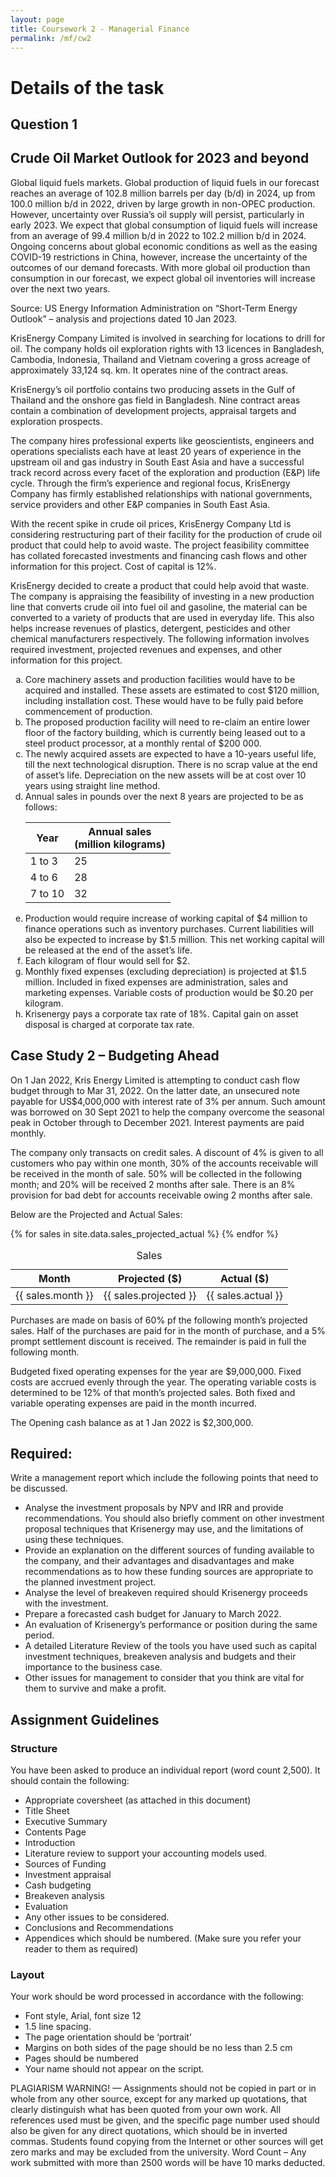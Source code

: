 ```yaml
---
layout: page
title: Coursework 2 - Managerial Finance
permalink: /mf/cw2
---
```


# Details of the task

## Question 1

## Crude Oil Market Outlook for 2023 and beyond

Global liquid fuels markets. Global production of liquid fuels in our forecast reaches an average of 102.8 million barrels per day
(b/d) in 2024, up from 100.0 million b/d in 2022, driven by large growth in non-OPEC production. However, uncertainty over
Russia’s oil supply will persist, particularly in early 2023. We expect that global consumption of liquid fuels will increase from an
average of 99.4 million b/d in 2022 to 102.2 million b/d in 2024. Ongoing concerns about global economic conditions as well as
the easing COVID-19 restrictions in China, however, increase the uncertainty of the outcomes of our demand forecasts. With more
global oil production than consumption in our forecast, we expect global oil inventories will increase over the next two years.

Source: US Energy Information Administration on “Short-Term Energy Outlook” – analysis and projections dated 10 Jan 2023.

KrisEnergy Company Limited is involved in searching for locations to drill for oil. The company holds oil exploration rights
with 13 licences in Bangladesh, Cambodia, Indonesia, Thailand and Vietnam covering a gross acreage of approximately 33,124
sq. km. It operates nine of the contract areas.

KrisEnergy’s oil portfolio contains two producing assets in the Gulf of Thailand and the onshore gas field in Bangladesh. Nine
contract areas contain a combination of development projects, appraisal targets and exploration prospects.

The company hires professional experts like geoscientists, engineers and operations specialists each have at least 20 years
of experience in the upstream oil and gas industry in South East Asia and have a successful track record across every facet of
the exploration and production (E&P) life cycle. Through the firm’s experience and regional focus, KrisEnergy Company has
firmly established relationships with national governments, service providers and other E&P companies in South East Asia.

With the recent spike in crude oil prices, KrisEnergy Company Ltd is considering restructuring part of their facility for the
production of crude oil product that could help to avoid waste. The project feasibility committee has collated forecasted
investments and financing cash flows and other information for this project. Cost of capital is 12%.

KrisEnergy decided to create a product that could help avoid that waste. The company is appraising the feasibility of
investing in a new production line that converts crude oil into fuel oil and gasoline, the material can be converted to a
variety of products that are used in everyday life. This also helps increase revenues of plastics, detergent, pesticides and
other chemical manufacturers respectively. The following information involves required investment, projected revenues
and expenses, and other information for this project.

<ol type="a">
<li>Core machinery assets and production facilities would have to be acquired and installed. These assets are
estimated to cost $120 million, including installation cost. These would have to be fully paid before
commencement of production.</li>
<li>The proposed production facility will need to re-claim an entire lower floor of the factory building, which is
currently being leased out to a steel product processor, at a monthly rental of $200 000.</li>
<li>The newly acquired assets are expected to have a 10-years useful life, till the next technological disruption. There is
no scrap value at the end of asset’s life. Depreciation on the new assets will be at cost over 10 years using straight
line method.</li>
<li>Annual sales in pounds over the next 8 years are projected to be as follows:

<table>
<thead>
  <tr>
  <th>Year</th>
  <th>Annual sales<br />
(million kilograms)</th>
</tr>
</thead>
<tbody>
<tr>
<td>1 to 3</td>
<td>25</td>
</tr>
<tr>
<td>4 to 6</td>
<td>28</td>
</tr>
<tr>
<td>7 to 10</td>
<td>32</td>
</tr>
</tbody>
</table>
</li>
<li>Production would require increase of working capital of $4 million to finance operations such as inventory purchases.
Current liabilities will also be expected to increase by $1.5 million. This net working capital will be released at the
end of the asset’s life.</li>
<li>Each kilogram of flour would sell for $2.</li>
<li>Monthly fixed expenses (excluding depreciation) is projected at $1.5 million. Included in fixed expenses are
administration, sales and marketing expenses. Variable costs of production would be $0.20 per kilogram.</li>
<li>Krisenergy pays a corporate tax rate of 18%. Capital gain on asset disposal is charged at corporate tax rate.</li>
</ol>

## Case Study 2 – Budgeting Ahead

On 1 Jan 2022, Kris Energy Limited is attempting to conduct cash flow budget through to Mar 31, 2022.
On the latter date, an unsecured note payable for US$4,000,000 with interest rate of 3% per annum.
Such amount was borrowed on 30 Sept 2021 to help the company overcome the seasonal peak in
October through to December 2021. Interest payments are paid monthly.

The company only transacts on credit sales. A discount of 4% is given to all customers who pay within
one month, 30% of the accounts receivable will be received in the month of sale. 50% will be collected
in the following month; and 20% will be received 2 months after sale. There is an 8% provision for bad
debt for accounts receivable owing 2 months after sale.

Below are the Projected and Actual Sales:

<table>
<caption>Sales</caption>
<thead>
<tr>
<th>Month</th>
<th>Projected ($)</th>
<th>Actual ($)</th>
</tr>
</thead>
<tbody>
{% for sales in site.data.sales_projected_actual %}
<tr>
  <td>{{ sales.month }}</td>
  <td>{{ sales.projected }}</td>
  <td>{{ sales.actual }}</td>
</tr>
{% endfor %}
</tbody>
</table>
Purchases are made on basis of 60% pf the following month’s projected sales. Half of the purchases are
paid for in the month of purchase, and a 5% prompt settlement discount is received. The remainder is
paid in full the following month.

Budgeted fixed operating expenses for the year are $9,000,000. Fixed costs are accrued evenly through
the year. The operating variable costs is determined to be 12% of that month’s projected sales. Both
fixed and variable operating expenses are paid in the month incurred.

The Opening cash balance as at 1 Jan 2022 is $2,300,000.

## Required:

Write a management report which include the following points that need to be discussed.
- Analyse the investment proposals by NPV and IRR and provide recommendations. You should
also briefly comment on other investment proposal techniques that Krisenergy may use, and
the limitations of using these techniques.
- Provide an explanation on the different sources of funding available to the company, and their
advantages and disadvantages and make recommendations as to how these funding sources
are appropriate to the planned investment project.
- Analyse the level of breakeven required should Krisenergy proceeds with the investment.
- Prepare a forecasted cash budget for January to March 2022.
- An evaluation of Krisenergy’s performance or position during the same period.
- A detailed Literature Review of the tools you have used such as capital investment techniques,
breakeven analysis and budgets and their importance to the business case.
- Other issues for management to consider that you think are vital for them to survive and make
a profit.

## Assignment Guidelines

### Structure

You have been asked to produce an individual report (word count 2,500). It should contain the
following:
- Appropriate coversheet (as attached in this document)
- Title Sheet
- Executive Summary
- Contents Page
- Introduction
- Literature review to support your accounting models used.
- Sources of Funding
- Investment appraisal
- Cash budgeting
- Breakeven analysis
- Evaluation
- Any other issues to be considered.
- Conclusions and Recommendations
- Appendices which should be numbered. (Make sure you refer your reader to them as
required)

### Layout

Your work should be word processed in accordance with the following:
- Font style, Arial, font size 12
- 1.5 line spacing.
- The page orientation should be ‘portrait’
- Margins on both sides of the page should be no less than 2.5 cm
- Pages should be numbered
- Your name should not appear on the script.

PLAGIARISM WARNING! — Assignments should not be copied in part or in whole from any other
source, except for any marked up quotations, that clearly distinguish what has been quoted from
your own work. All references used must be given, and the specific page number used should also be
given for any direct quotations, which should be in inverted commas. Students found copying from
the Internet or other sources will get zero marks and may be excluded from the university. Word
Count – Any work submitted with more than 2500 words will be have 10 marks deducted.